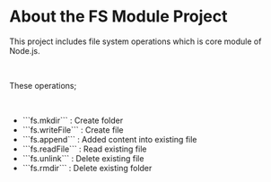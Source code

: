 # About the FS Module Project

<p>
    This project includes file system operations which is core module of Node.js.
</p>

<br>

<p>These operations;</p>

<br>

<ul>
    <li>
        ```fs.mkdir``` : Create folder
    </li>
    <li>
        ```fs.writeFile``` : Create file
    </li>
    <li>
        ```fs.append``` : Added content into existing file
    </li>
    <li>
        ```fs.readFile``` : Read existing file
    </li>
    <li>
        ```fs.unlink``` : Delete existing file
    </li>
    <li>
        ```fs.rmdir``` : Delete existing folder 
    </li>
</ul>

